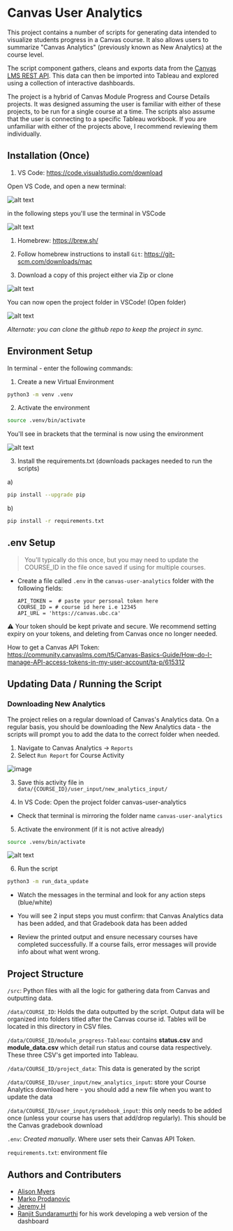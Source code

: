 # Canvas User Analytics

This project contains a number of scripts for generating data intended to visualize students progress in a Canvas course. It also allows users to summarize "Canvas Analytics" (previously known as New Analytics) at the course level. 

The script component gathers, cleans and exports data from the [Canvas LMS REST API](https://canvas.instructure.com/doc/api/index.html). This data can then be imported into Tableau and explored using a collection of interactive dashboards.

The project is a hybrid of Canvas Module Progress and Course Details projects. It was designed assuming the user is familiar with either of these projects, to be run for a single course at a time. The scripts also assume that the user is connecting to a specific Tableau workbook. If you are unfamiliar with either of the projects above, I recommend reviewing them individually.

## Installation (Once)

1. VS Code: https://code.visualstudio.com/download 

Open VS Code, and open a new terminal:

![alt text](README/vscode-new-terminal.png)

in the following steps you'll use the terminal in VSCode

![alt text](README/vscode-terminal.png)

1. Homebrew: https://brew.sh/
1. Follow homebrew instructions to install `Git`: https://git-scm.com/downloads/mac

1. Download a copy of this project either via Zip or clone

![alt text](README/github-clone.png)

You can now open the project folder in VSCode! (Open folder)

![alt text](README/vscode-open-folder.png)

*Alternate: you can clone the github repo to keep the project in sync.*

## Environment Setup
In terminal - enter the following commands:

1. Create a new Virtual Environment

```bash
python3 -m venv .venv
```

2. Activate the environment
```bash
source .venv/bin/activate
```
You'll see in brackets that the terminal is now using the environment

![alt text](README/venv-example.png)

3. Install the requirements.txt (downloads packages needed to run the scripts)

a) 
```bash
pip install --upgrade pip
```

b)
```bash
pip install -r requirements.txt
```


## .env Setup
> You'll typically do this once, but you may need to update the COURSE_ID in the file once saved if using for multiple courses.

- Create a file called `.env` in the `canvas-user-analytics` folder with the following fields:

  ```
  API_TOKEN =  # paste your personal token here
  COURSE_ID = # course id here i.e 12345
  API_URL = 'https://canvas.ubc.ca'
  ```
⚠️ Your token should be kept private and secure. We recommend setting expiry on your tokens, and deleting from Canvas once no longer needed.

How to get a Canvas API Token: https://community.canvaslms.com/t5/Canvas-Basics-Guide/How-do-I-manage-API-access-tokens-in-my-user-account/ta-p/615312


## Updating Data / Running the Script

### Downloading New Analytics

The project relies on a regular download of Canvas's Analytics data. On a regular basis, you should be downloading the New Analytics data - the scripts will prompt you to add the data to the correct folder when needed.

1. Navigate to Canvas Analytics -> `Reports`
2. Select `Run Report` for Course Activity

![image](https://github.com/saud-learning-services/course-details/assets/22600917/186887df-b3d5-43d6-94d8-bd610d3c051e)

3. Save this activity file in `data/{COURSE_ID}/user_input/new_analytics_input/`

4. In VS Code: Open the project folder canvas-user-analytics
  - Check that terminal is mirroring the folder name `canvas-user-analytics`

5. Activate the environment (if it is not active already)

```bash
source .venv/bin/activate
```

![alt text](README/image.png)

6. Run the script
```bash
python3 -m run_data_update
```

- Watch the messages in the terminal and look for any action steps (blue/white)
  
- You will see 2 input steps you must confirm: that Canvas Analytics data has been added, and that Gradebook data has been added
- Review the printed output and ensure necessary courses have completed successfully. If a course fails, error messages will provide info about what went wrong.


## Project Structure

`/src`: Python files with all the logic for gathering data from Canvas and outputting data.

`/data/COURSE_ID`: Holds the data outputted by the script. Output data will be organized into folders titled after the Canvas course id. Tables will be located in this directory in CSV files.

`/data/COURSE_ID/module_progress-Tableau`: contains **status.csv** and **module_data.csv** which detail run status and course data respectively. These three CSV's get imported into Tableau.

`/data/COURSE_ID/project_data`: This data is generated by the script 

`/data/COURSE_ID/user_input/new_analytics_input`: store your Course Analytics download here - you should add a new file when you want to update the data

`/data/COURSE_ID/user_input/gradebook_input`: this only needs to be added once (unless your course has users that add/drop regularly). This should be the Canvas gradebook download

`.env`: _Created manually_. Where user sets their Canvas API Token.

`requirements.txt`: environment file

## Authors and Contributers
- [Alison Myers](https://github.com/alisonmyers)
- [Marko Prodanovic](https://github.com/markoprodanovic)
- [Jeremy H](https://github.com/JeremyH011)
- [Ranjit Sundaramurthi](https://github.com/ranjitprakash1986/module-progress-dashboard) for his work developing a web version of the dashboard

